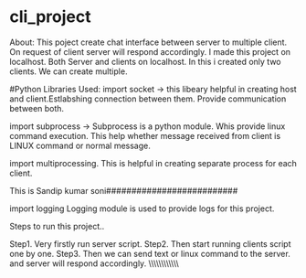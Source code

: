 # cli_project

About: This poject create chat interface between server to multiple client. On request of client server will respond accordingly. I made this project on localhost. Both Server and clients on localhost. In this i created only two clients. We can create multiple.

#Python Libraries Used:
import socket ->
    this libeary helpful in creating host  and client.Estlabshing connection between them. Provide communication between both.

import subprocess ->
    Subprocess is a python module. Whis provide linux command execution. This help whether message received from client is LINUX command or normal message.
    
import multiprocessing.
  This is helpful in creating separate process for each client.

This is Sandip kumar soni##########################

import logging
  Logging module is used to provide logs for this project.
  
Steps to run this project..

Step1. Very firstly run server script.
Step2. Then start running clients script one by one. 
Step3. Then we can send text or linux command to the server. and server will respond accordingly.
\\\\\\\\\\\\\\\\\\\\\\\

